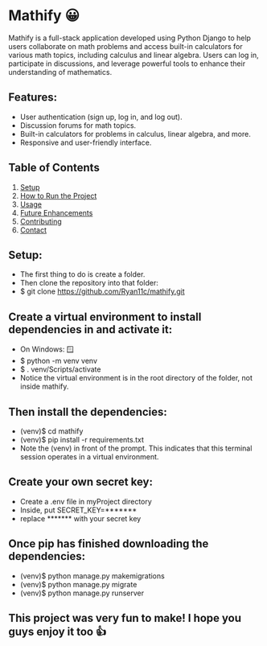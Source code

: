 # Mathify 😀
Mathify is a full-stack application developed using Python Django to help users collaborate on math problems and access built-in calculators for various math topics, including calculus and linear algebra. Users can log in, participate in discussions, and leverage powerful tools to enhance their understanding of mathematics.

## Features:
* User authentication (sign up, log in, and log out).
* Discussion forums for math topics.
* Built-in calculators for problems in calculus, linear algebra, and more.
* Responsive and user-friendly interface.


## Table of Contents
1. [Setup](#setup)
2. [How to Run the Project](#how-to-run-the-project)
3. [Usage](#usage)
4. [Future Enhancements](#future-enhancements)
5. [Contributing](#contributing)
6. [Contact](#contact)

## Setup: 
* The first thing to do is create a folder.
* Then clone the repository into that folder:
* $ git clone https://github.com/Ryan11c/mathify.git 

## Create a virtual environment to install dependencies in and activate it:
* On Windows: 🪟
* $ python -m venv venv
* $ . venv/Scripts/activate
* Notice the virtual environment is in the root directory of the folder, not inside mathify.

## Then install the dependencies:
* (venv)$ cd mathify 
* (venv)$ pip install -r requirements.txt 
* Note the (venv) in front of the prompt. This indicates that this terminal session operates in a virtual environment.

## Create your own secret key:
* Create a .env file in myProject directory
* Inside, put SECRET_KEY=*******
* replace ******* with your secret key

## Once pip has finished downloading the dependencies: 
* (venv)$ python manage.py makemigrations
* (venv)$ python manage.py migrate
* (venv)$ python manage.py runserver

## This project was very fun to make! I hope you guys enjoy it too 👍